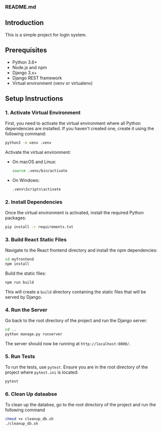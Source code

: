 ### README.md

## Introduction

This is a simple project for login system. 

## Prerequisites

- Python 3.6+
- Node.js and npm
- Django 3.x+
- Django REST framework
- Virtual environment (venv or virtualenv)

## Setup Instructions

### 1. Activate Virtual Environment

First, you need to activate the virtual environment where all Python dependencies are installed. If you haven't created one, create it using the following command:

```bash
python3 -m venv .venv
```

Activate the virtual environment:

- On macOS and Linux:

  ```bash
  source .venv/bin/activate
  ```

- On Windows:

  ```bash
  .venv\Scripts\activate
  ```

### 2. Install Dependencies

Once the virtual environment is activated, install the required Python packages:

```bash
pip install -r requirements.txt
```

### 3. Build React Static Files

Navigate to the React frontend directory and install the npm dependencies:

```bash
cd myfrontend
npm install
```

Build the static files:

```bash
npm run build
```

This will create a `build` directory containing the static files that will be served by Django.

### 4. Run the Server

Go back to the root directory of the project and run the Django server:

```bash
cd ..
python manage.py runserver
```

The server should now be running at `http://localhost:8000/`.

### 5. Run Tests

To run the tests, use `pytest`. Ensure you are in the root directory of the project where `pytest.ini` is located:

```bash
pytest
```

### 6. Clean Up dataabse

To clean up the databse, go to the root directory of the project and run the following command

```bash
chmod +x cleanup_db.sh
./cleanup_db.sh
```
